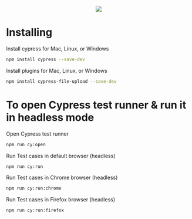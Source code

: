 <p align="center">
  <img src="https://cloud.githubusercontent.com/assets/1268976/20607953/d7ae489c-b24a-11e6-9cc4-91c6c74c5e88.png"/>
</p>

# Installing

Install cypress for Mac, Linux, or Windows
```bash
npm install cypress --save-dev
```
Install plugins for Mac, Linux, or Windows
```bash
npm install cypress-file-upload --save-dev
```
# To open Cypress test runner & run it in headless mode

Open Cypress test runner
```bash
npm run cy:open
```
Run Test cases in default browser (headless)
```bash
npm run cy:run
```
Run Test cases in Chrome browser (headless)
```bash
npm run cy:run:chrome
```
Run Test cases in Firefox browser (headless)
```bash
npm run cy:run:firefox
```
